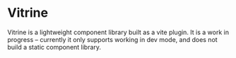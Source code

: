 Vitrine
=======

Vitrine is a lightweight component library built as a vite plugin. It is a work
in progress – currently it only supports working in dev mode, and does not
build a static component library.
